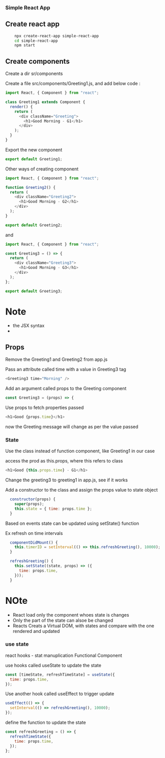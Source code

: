 ### Simple React App

## Create react app

```sh
    npx create-react-app simple-react-app
    cd simple-react-app
    npm start
```

## Create components

Create a dir sr/components

Create a file src/components/Greeting1.js, and add below code :

```js
import React, { Component } from "react";

class Greeting1 extends Component {
  render() {
    return (
      <div className="Greeting">
        <h1>Good Morning - G1</h1>
      </div>
    );
  }
}
```

Export the new component

```js
export default Greeting1;
```

Other ways of creating component

```js
import React, { Component } from "react";

function Greeting2() {
  return (
    <div className="Greeting2">
      <h1>Good Morning - G2</h1>
    </div>
  );
}

export default Greeting2;
```

and

```js
import React, { Component } from "react";

const Greeting3 = () => {
  return (
    <div className="Greeting3">
      <h1>Good Morning - G3</h1>
    </div>
  );
};

export default Greeting3;
```

# Note

- the JSX syntax
-

## Props

Remove the Greeting1 and Greeting2 from app.js

Pass an attribute called time with a value in Greeting3 tag

```js
<Greeting3 time="Morning" />
```

Add an argument called props to the Greeting component

```js
const Greeting3 = (props) => {
```

Use props to fetch properties passed

```js
<h1>Good {props.time}</h1>
```

now the Greeting message will change as per the value passed

### State

Use the class instead of function component, like Greeting1 in our case

access the prod as this.props, where this refers to class

```js
<h1>Good {this.props.time} - G1</h1>
```

Change the greeting3 to greeting1 in app.js, see if it works

Add a constructor to the class and assign the props value to state object

```js
  constructor(props) {
    super(props);
    this.state = { time: props.time };
  }
```

Based on events state can be updated using setState() function

Ex refresh on time intervals

```js
  componentDidMount() {
    this.timerID = setInterval(() => this.refreshGreeting(), 10000);
  }

  refreshGreeting() {
    this.setState((state, props) => ({
      time: props.time,
    }));
  }
```

# NOte

- React load only the component whoes state is changes
- Only the part of the state can alsoe be changed
- Reacts Creats a Virtual DOM, with states and compare with the one rendered and updated

### use state

react hooks - stat manuplication
Functional Component

use hooks called useState to update the state

```js
const [timeState, refreshTimeState] = useState({
  time: props.time,
});
```

Use another hook called useEffect to trigger update

```js
useEffect(() => {
  setInterval(() => refreshGreeting(), 10000);
});
```

define the function to update the state

```js
const refreshGreeting = () => {
  refreshTimeState({
    time: props.time,
  });
};
```
